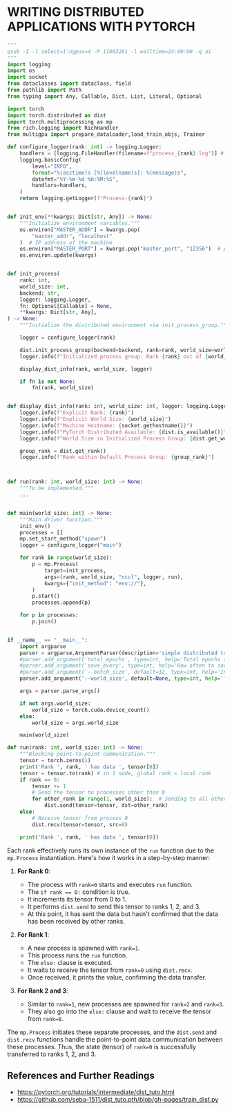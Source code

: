 # WRITING DISTRIBUTED APPLICATIONS WITH PYTORCH

```python
"""
qsub -I -l select=1:ngpus=4 -P 11003281 -l walltime=24:00:00 -q ai
"""
import logging
import os
import socket
from dataclasses import dataclass, field
from pathlib import Path
from typing import Any, Callable, Dict, List, Literal, Optional

import torch
import torch.distributed as dist
import torch.multiprocessing as mp
from rich.logging import RichHandler
from multigpu import prepare_dataloader,load_train_objs, Trainer

def configure_logger(rank: int) -> logging.Logger:
    handlers = [logging.FileHandler(filename=f"process_{rank}.log")] # , RichHandler()]
    logging.basicConfig(
        level="INFO",
        format="%(asctime)s [%(levelname)s]: %(message)s",
        datefmt="%Y-%m-%d %H:%M:%S",
        handlers=handlers,
    )
    return logging.getLogger(f"Process-{rank}")


def init_env(**kwargs: Dict[str, Any]) -> None:
    """Initialize environment variables."""
    os.environ["MASTER_ADDR"] = kwargs.pop(
        "master_addr", "localhost"
    )  # IP address of the machine
    os.environ["MASTER_PORT"] = kwargs.pop("master_port", "12356")  # port number
    os.environ.update(kwargs)


def init_process(
    rank: int,
    world_size: int,
    backend: str,
    logger: logging.Logger,
    fn: Optional[Callable] = None,
    **kwargs: Dict[str, Any],
) -> None:
    """Initialize the distributed environment via init_process_group."""

    logger = configure_logger(rank)

    dist.init_process_group(backend=backend, rank=rank, world_size=world_size, **kwargs)
    logger.info(f"Initialized process group: Rank {rank} out of {world_size}")

    display_dist_info(rank, world_size, logger)

    if fn is not None:
        fn(rank, world_size)


def display_dist_info(rank: int, world_size: int, logger: logging.Logger) -> None:
    logger.info(f"Explicit Rank: {rank}")
    logger.info(f"Explicit World Size: {world_size}")
    logger.info(f"Machine Hostname: {socket.gethostname()}")
    logger.info(f"PyTorch Distributed Available: {dist.is_available()}")
    logger.info(f"World Size in Initialized Process Group: {dist.get_world_size()}")

    group_rank = dist.get_rank()
    logger.info(f"Rank within Default Process Group: {group_rank}")



def run(rank: int, world_size: int) -> None:
    """To be implemented."""
    ...


def main(world_size: int) -> None:
    """Main driver function."""
    init_env()
    processes = []
    mp.set_start_method("spawn")
    logger = configure_logger("main")

    for rank in range(world_size):
        p = mp.Process(
            target=init_process,
            args=(rank, world_size, "nccl", logger, run),
            kwargs={"init_method": "env://"},
        )
        p.start()
        processes.append(p)

    for p in processes:
        p.join()


if __name__ == "__main__":
    import argparse
    parser = argparse.ArgumentParser(description='simple distributed training job')
    #parser.add_argument('total_epochs', type=int, help='Total epochs to train the model')
    #parser.add_argument('save_every', type=int, help='How often to save a snapshot')
    #parser.add_argument('--batch_size', default=32, type=int, help='Input batch size on each device (default: 32)')
    parser.add_argument('--world_size', default=None, type=int, help='Total number of GPUs')

    args = parser.parse_args()

    if not args.world_size:
        world_size = torch.cuda.device_count()
    else:
        world_size = args.world_size

    main(world_size)
```

```python
def run(rank: int, world_size: int) -> None:
    """Blocking point-to-point communication."""
    tensor = torch.zeros(1)
    print('Rank ', rank, ' has data ', tensor[0])
    tensor = tensor.to(rank) # in 1 node, global rank = local rank
    if rank == 0:
        tensor += 1
        # Send the tensor to processes other than 0
        for other_rank in range(1, world_size):  # Sending to all other ranks
            dist.send(tensor=tensor, dst=other_rank)
    else:
        # Receive tensor from process 0
        dist.recv(tensor=tensor, src=0)

    print('Rank ', rank, ' has data ', tensor[0])
```

Each rank effectively runs its own instance of the `run` function due to the `mp.Process` instantiation. Here's how it works in a step-by-step manner:

1. **For Rank 0**:
    - The process with `rank=0` starts and executes `run` function.
    - The `if rank == 0:` condition is true.
    - It increments its tensor from 0 to 1.
    - It performs `dist.send` to send this tensor to ranks 1, 2, and 3.
    - At this point, it has sent the data but hasn't confirmed that the data has been received by other ranks.

2. **For Rank 1**:
    - A new process is spawned with `rank=1`.
    - This process runs the `run` function.
    - The `else:` clause is executed.
    - It waits to receive the tensor from `rank=0` using `dist.recv`.
    - Once received, it prints the value, confirming the data transfer.

3. **For Rank 2 and 3**:
    - Similar to `rank=1`, new processes are spawned for `rank=2` and `rank=3`.
    - They also go into the `else:` clause and wait to receive the tensor from `rank=0`.

The `mp.Process` initiates these separate processes, and the `dist.send` and `dist.recv` functions handle the point-to-point data communication between these processes. Thus, the state (tensor) of `rank=0` is successfully transferred to ranks 1, 2, and 3.

## References and Further Readings

- https://pytorch.org/tutorials/intermediate/dist_tuto.html
- https://github.com/seba-1511/dist_tuto.pth/blob/gh-pages/train_dist.py